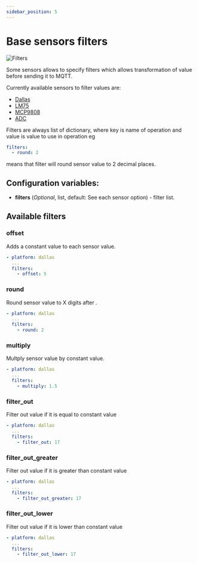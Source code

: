 ```yaml
---
sidebar_position: 5
---
```


# Base sensors filters

![Filters](/img/filter.png#thumbnail)

Some sensors allows to specify filters which allows transformation of value before sending it to MQTT.

Currently available sensors to filter values are:

- [Dallas](dallas)
- [LM75](lm75)
- [MCP9808](mcp9808)
- [ADC](adc)

Filters are always list of dictionary, where key is name of operation and value is value to use in operation eg

```yaml
filters:
  - round: 2
```

means that filter will round sensor value to 2 decimal places.

## Configuration variables:

- **filters** (_Optional_, list, default: See each sensor option) - filter list.

## Available filters

### offset

Adds a constant value to each sensor value.

```yaml
- platform: dallas
  ...
  filters:
    - offset: 5
```

### round

Round sensor value to X digits after .

```yaml
- platform: dallas
  ...
  filters:
    - round: 2
```

### multiply

Multply sensor value by constant value.

```yaml
- platform: dallas
  ...
  filters:
    - multiply: 1.5
```

### filter_out

Filter out value if it is equal to constant value

```yaml
- platform: dallas
  ...
  filters:
    - filter_out: 17
```

### filter_out_greater

Filter out value if it is greater than constant value

```yaml
- platform: dallas
  ...
  filters:
    - filter_out_greater: 17
```

### filter_out_lower

Filter out value if it is lower than constant value

```yaml
- platform: dallas
  ...
  filters:
    - filter_out_lower: 17
```
